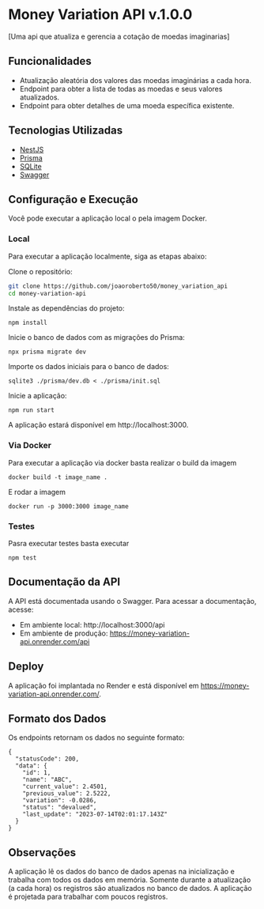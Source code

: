 # Money Variation API v.1.0.0

[Uma api que atualiza e gerencia a cotação de moedas imaginarias]

## Funcionalidades

- Atualização aleatória dos valores das moedas imaginárias a cada hora.
- Endpoint para obter a lista de todas as moedas e seus valores atualizados.
- Endpoint para obter detalhes de uma moeda específica existente.

## Tecnologias Utilizadas

- [NestJS](https://nestjs.com/)
- [Prisma](https://www.prisma.io/)
- [SQLite](https://www.sqlite.org/)
- [Swagger](https://swagger.io/)

## Configuração e Execução

Você pode executar a aplicação local o pela imagem Docker.

### Local
Para executar a aplicação localmente, siga as etapas abaixo:

Clone o repositório:

```bash
git clone https://github.com/joaoroberto50/money_variation_api
cd money-variation-api
```

Instale as dependências do projeto:
```
npm install
```

Inicie o banco de dados com as migrações do Prisma:
```
npx prisma migrate dev
```

Importe os dados iniciais para o banco de dados:
```
sqlite3 ./prisma/dev.db < ./prisma/init.sql
```

Inicie a aplicação:
```
npm run start
```
A aplicação estará disponível em http://localhost:3000.

### Via Docker

Para executar a aplicação via docker basta realizar o build da imagem
```
docker build -t image_name .
```
E rodar a imagem
```
docker run -p 3000:3000 image_name
```
### Testes
Pasra executar testes basta executar 
```
npm test
```

## Documentação da API
A API está documentada usando o Swagger. Para acessar a documentação, acesse:

- Em ambiente local: http://localhost:3000/api
- Em ambiente de produção: https://money-variation-api.onrender.com/api

## Deploy
A aplicação foi implantada no Render e está disponível em https://money-variation-api.onrender.com/.

## Formato dos Dados
Os endpoints retornam os dados no seguinte formato:
```
{
  "statusCode": 200,
  "data": {
    "id": 1,
    "name": "ABC",
    "current_value": 2.4501,
    "previous_value": 2.5222,
    "variation": -0.0286,
    "status": "devalued",
    "last_update": "2023-07-14T02:01:17.143Z"
  }
}
```
## Observações
A aplicação lê os dados do banco de dados apenas na inicialização e trabalha com todos os dados em memória. Somente durante a atualização (a cada hora) os registros são atualizados no banco de dados.
A aplicação é projetada para trabalhar com poucos registros.
